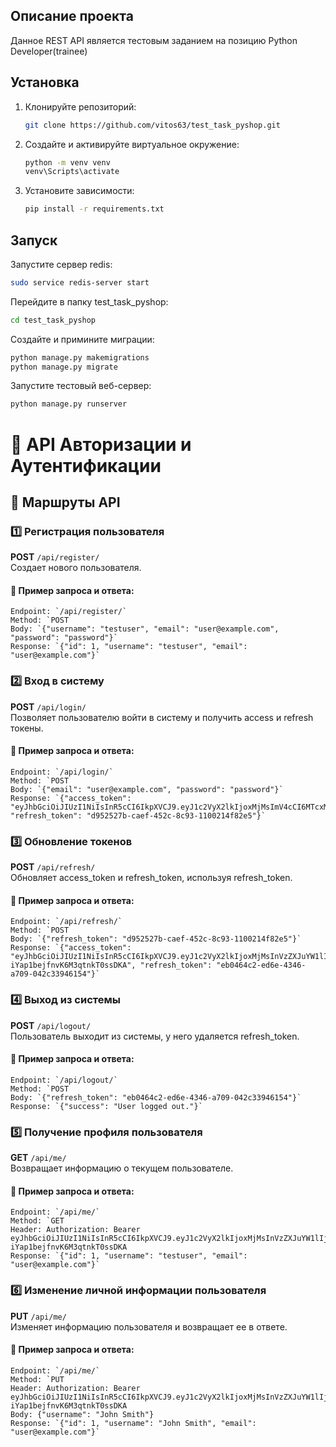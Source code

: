 ## Описание проекта

Данное REST API является тестовым заданием на позицию Python Developer(trainee) 

## Установка


1. Клонируйте репозиторий:

    ```bash
    git clone https://github.com/vitos63/test_task_pyshop.git
    ```

2. Создайте и активируйте виртуальное окружение:

    ```bash
    python -m venv venv
    venv\Scripts\activate 
    ```

3. Установите зависимости:

    ```bash
    pip install -r requirements.txt
    ```

## Запуск

Запустите сервер redis:

```bash
sudo service redis-server start
```

Перейдите в папку test_task_pyshop:

```bash
cd test_task_pyshop
```

Создайте и примините миграции:

```bash
python manage.py makemigrations
python manage.py migrate
```

Запустите тестовый веб-сервер:

```bash
python manage.py runserver
```

# 📌 API Авторизации и Аутентификации

## 📂 Маршруты API

### 1️⃣ Регистрация пользователя  
**POST** `/api/register/`  
Создает нового пользователя.

#### 🔹 Пример запроса и ответа:
```
Endpoint: `/api/register/`
Method: `POST
Body: `{"username": "testuser", "email": "user@example.com", "password": "password"}`
Response: `{"id": 1, "username": "testuser", "email": "user@example.com"}`
```

### 2️⃣ Вход в систему  
**POST** `/api/login/`  
Позволяет пользователю войти в систему и получить access и refresh токены.  

#### 🔹 Пример запроса и ответа:
```
Endpoint: `/api/login/`
Method: `POST
Body: `{"email": "user@example.com", "password": "password"}`
Response: `{"access_token": "eyJhbGciOiJIUzI1NiIsInR5cCI6IkpXVCJ9.eyJ1c2VyX2lkIjoxMjMsImV4cCI6MTcxMjE0NTk0NiwiaWF0IjoxNzEyMTQ1OTE2fQ.KX6LM66tC3p3bUCdkWRQkPvariP8tzUfWd8Z13akCPY", "refresh_token": "d952527b-caef-452c-8c93-1100214f82e5"}`
```

### 3️⃣ Обновление токенов  
**POST** `/api/refresh/`  
Обновляет access_token и refresh_token, используя refresh_token.

#### 🔹 Пример запроса и ответа:
```
Endpoint: `/api/refresh/`
Method: `POST
Body: `{"refresh_token": "d952527b-caef-452c-8c93-1100214f82e5"}`
Response: `{"access_token": "eyJhbGciOiJIUzI1NiIsInR5cCI6IkpXVCJ9.eyJ1c2VyX2lkIjoxMjMsInVzZXJuYW1lIjoiZXhhbXBsZVVzZXIiLCJleHAiOjE3MTIxNDYxNDd9.zKobBlRuOiJSxCmi-iYap1bejfnvK6M3qtnkT0ssDKA", "refresh_token": "eb0464c2-ed6e-4346-a709-042c33946154"}`
```

### 4️⃣ Выход из системы  
**POST** `/api/logout/`  
Пользователь выходит из системы, у него удаляется refresh_token.

#### 🔹 Пример запроса и ответа:
```
Endpoint: `/api/logout/`
Method: `POST
Body: `{"refresh_token": "eb0464c2-ed6e-4346-a709-042c33946154"}`
Response: `{"success": "User logged out."}`
```

### 5️⃣ Получение профиля пользователя  
**GET** `/api/me/`  
Возвращает информацию о текущем пользователе.

#### 🔹 Пример запроса и ответа:
```
Endpoint: `/api/me/`
Method: `GET
Header: Authorization: Bearer eyJhbGciOiJIUzI1NiIsInR5cCI6IkpXVCJ9.eyJ1c2VyX2lkIjoxMjMsInVzZXJuYW1lIjoiZXhhbXBsZVVzZXIiLCJleHAiOjE3MTIxNDYxNDd9.zKobBlRuOiJSxCmi-iYap1bejfnvK6M3qtnkT0ssDKA
Response: `{"id": 1, "username": "testuser", "email": "user@example.com"}`
```

### 6️⃣ Изменение личной информации пользователя
**PUT** `/api/me/`  
Изменяет информацию пользователя и возвращает ее в ответе.

#### 🔹 Пример запроса и ответа:
```
Endpoint: `/api/me/`
Method: `PUT
Header: Authorization: Bearer eyJhbGciOiJIUzI1NiIsInR5cCI6IkpXVCJ9.eyJ1c2VyX2lkIjoxMjMsInVzZXJuYW1lIjoiZXhhbXBsZVVzZXIiLCJleHAiOjE3MTIxNDYxNDd9.zKobBlRuOiJSxCmi-iYap1bejfnvK6M3qtnkT0ssDKA
Body: {"username": "John Smith"}
Response: `{"id": 1, "username": "John Smith", "email": "user@example.com"}`
```